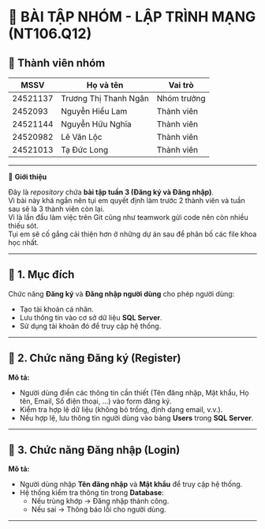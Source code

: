 # 🧩 BÀI TẬP NHÓM - LẬP TRÌNH MẠNG (NT106.Q12)

## 👥 Thành viên nhóm
| MSSV | Họ và tên | Vai trò |
|------|------------|----------|
| 24521137 | Trương Thị Thanh Ngân | Nhóm trưởng |
| 2452093  | Nguyễn Hiểu Lam | Thành viên |
| 24521144 | Nguyễn Hữu Nghĩa | Thành viên |
| 24520982 | Lê Văn Lộc | Thành viên |
| 24521013 | Tạ Đức Long | Thành viên |

---

📄 **Giới thiệu**

Đây là *repository* chứa **bài tập tuần 3 (Đăng ký và Đăng nhập)**.  
Vì bài này khá ngắn nên tụi em quyết định làm trước 2 thành viên và tuần sau sẽ là 3 thành viên còn lại.  
Vì là lần đầu làm việc trên Git cũng như teamwork gửi code nên còn nhiều thiếu sót.  
Tụi em sẽ cố gắng cải thiện hơn ở những dự án sau để phân bố các file khoa học nhất. 

---

## 🎯 1. Mục đích

Chức năng **Đăng ký** và **Đăng nhập người dùng** cho phép người dùng:
- Tạo tài khoản cá nhân.  
- Lưu thông tin vào cơ sở dữ liệu **SQL Server**.  
- Sử dụng tài khoản đó để truy cập hệ thống.

---

## 📝 2. Chức năng Đăng ký (Register)

**Mô tả:**
- Người dùng điền các thông tin cần thiết (Tên đăng nhập, Mật khẩu, Họ tên, Email, Số điện thoại, …) vào form đăng ký.  
- Kiểm tra hợp lệ dữ liệu (không bỏ trống, định dạng email, v.v.).  
- Nếu hợp lệ, lưu thông tin người dùng vào bảng **Users** trong **SQL Server**.

---

## 🔐 3. Chức năng Đăng nhập (Login)

**Mô tả:**
- Người dùng nhập **Tên đăng nhập** và **Mật khẩu** để truy cập hệ thống.  
- Hệ thống kiểm tra thông tin trong **Database**:  
  - Nếu trùng khớp → Đăng nhập thành công.  
  - Nếu sai → Thông báo lỗi cho người dùng.

---





